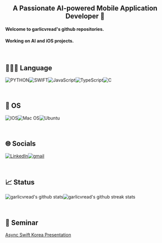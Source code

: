 <div align = 'center'><h2> A Passionate AI-powered Mobile Application Developer 👋 </div>

<div><h4>Welcome to garlicvread's github repositories.</div>
<div><h4>Working on AI and iOS projects.</div>

<br>

## 🧑🏻‍💻 Language
![PYTHON](https://img.shields.io/badge/Python-3776AB.svg?style=for-the-badge&logo=Python&logoColor=white)![SWIFT](https://img.shields.io/badge/Swift-orange?style=for-the-badge&logo=Swift&logoColor=white)![JavaScript](https://img.shields.io/badge/JavaScript-F7DF1E.svg?style=for-the-badge&logo=JavaScript&logoColor=black)![TypeScript](https://img.shields.io/badge/TypeScript-3178C6.svg?style=for-the-badge&logo=Python&logoColor=white)![C](https://img.shields.io/badge/C-A8B9CC.svg?style=for-the-badge&logo=C&logoColor=white)

<br>

## 🚚 OS
![IOS](https://img.shields.io/badge/iOS-000000?style=for-the-badge&logo=ios&logoColor=white)![Mac OS](https://img.shields.io/badge/mac%20os-000000?style=for-the-badge&logo=macos&logoColor=F0F0F0)![Ubuntu](https://img.shields.io/badge/Ubuntu-E95420?style=for-the-badge&logo=ubuntu&logoColor=white)

<br>

## 🌐 Socials
[![LinkedIn](https://img.shields.io/badge/LinkedIn-%230077B5.svg?style=for-the-badge&logo=linkedin&logoColor=white)](https://linkedin.com/in/garlicvread)[![gmail](https://img.shields.io/badge/Gmail-D14836?style=for-the-badge&logo=gmail&logoColor=white)](mailto:try2quit@korea.ac.kr)

<br>

## 📈 Status 
![garlicvread's github stats](https://github-readme-stats.vercel.app/api?username=garlicvread&show_icons=true)![garlicvread's github streak stats](https://github-readme-streak-stats.herokuapp.com/?user=garlicvread&)

<br>

## 👔 Seminar
[Async Swift Korea Presentation](https://www.youtube.com/watch?app=desktop&v=DVauRWCogWI&ab_channel=swiftasync)
